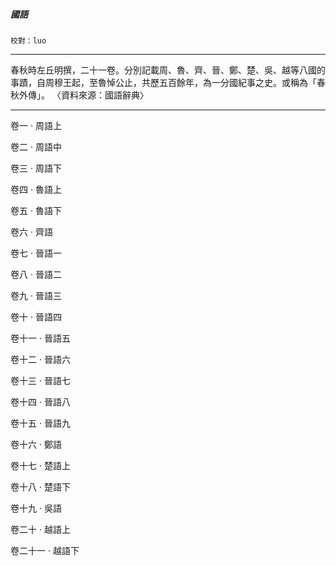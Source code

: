 

##### 國語
`校對：luo`

* * *

春秋時左丘明撰，二十一卷。分別記載周、魯、齊、晉、鄭、楚、吳、越等八國的事蹟，自周穆王起，至魯悼公止，共歷五百餘年，為一分國紀事之史。或稱為「春秋外傳」。
〈資料來源：國語辭典〉

* * *

卷一 ‧ 周語上

卷二 ‧ 周語中

卷三 ‧ 周語下

卷四 ‧ 魯語上

卷五 ‧ 魯語下

卷六 ‧ 齊語

卷七 ‧ 晉語一

卷八 ‧ 晉語二

卷九 ‧ 晉語三

卷十 ‧ 晉語四

卷十一 ‧ 晉語五

卷十二 ‧ 晉語六

卷十三 ‧ 晉語七

卷十四 ‧ 晉語八

卷十五 ‧ 晉語九

卷十六 ‧ 鄭語

卷十七 ‧ 楚語上

卷十八 ‧ 楚語下

卷十九 ‧ 吳語

卷二十 ‧ 越語上

卷二十一 ‧ 越語下

